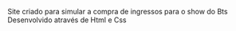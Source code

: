 Site criado para simular a compra de ingressos para o show do Bts
Desenvolvido através de Html e Css
